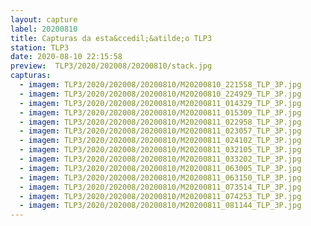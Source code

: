 ```yaml
---
layout: capture
label: 20200810
title: Capturas da esta&ccedil;&atilde;o TLP3
station: TLP3
date: 2020-08-10 22:15:58
preview:  TLP3/2020/202008/20200810/stack.jpg
capturas:
  - imagem: TLP3/2020/202008/20200810/M20200810_221558_TLP_3P.jpg
  - imagem: TLP3/2020/202008/20200810/M20200810_224929_TLP_3P.jpg
  - imagem: TLP3/2020/202008/20200810/M20200811_014329_TLP_3P.jpg
  - imagem: TLP3/2020/202008/20200810/M20200811_015309_TLP_3P.jpg
  - imagem: TLP3/2020/202008/20200810/M20200811_022958_TLP_3P.jpg
  - imagem: TLP3/2020/202008/20200810/M20200811_023057_TLP_3P.jpg
  - imagem: TLP3/2020/202008/20200810/M20200811_024102_TLP_3P.jpg
  - imagem: TLP3/2020/202008/20200810/M20200811_032105_TLP_3P.jpg
  - imagem: TLP3/2020/202008/20200810/M20200811_033202_TLP_3P.jpg
  - imagem: TLP3/2020/202008/20200810/M20200811_063005_TLP_3P.jpg
  - imagem: TLP3/2020/202008/20200810/M20200811_063150_TLP_3P.jpg
  - imagem: TLP3/2020/202008/20200810/M20200811_073514_TLP_3P.jpg
  - imagem: TLP3/2020/202008/20200810/M20200811_074253_TLP_3P.jpg
  - imagem: TLP3/2020/202008/20200810/M20200811_081144_TLP_3P.jpg
---
```


